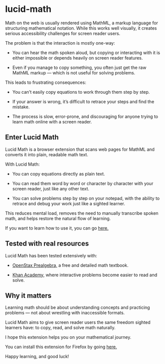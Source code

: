 # lucid-math

Math on the web is usually rendered using MathML, a markup language for structuring mathematical notation. While this works well visually, it creates serious accessibility challenges for screen reader users.

The problem is that the interaction is mostly one-way:

- You can hear the math spoken aloud, but copying or interacting with it is either impossible or depends heavily on screen reader features.

- Even if you manage to copy something, you often just get the raw MathML markup — which is not useful for solving problems.

This leads to frustrating consequences:

- You can’t easily copy equations to work through them step by step.

- If your answer is wrong, it’s difficult to retrace your steps and find the mistake.

- The process is slow, error-prone, and discouraging for anyone trying to learn math online with a screen reader.

## Enter Lucid Math

Lucid Math is a browser extension that scans web pages for MathML and converts it into plain, readable math text.

With Lucid Math:

- You can copy equations directly as plain text.

- You can read them word by word or character by character with your screen reader, just like any other text.

- You can solve problems step by step on your notepad, with the ability to retrace and debug your work just like a sighted learner.

This reduces mental load, removes the need to manually transcribe spoken math, and helps restore the natural flow of learning.

If you want to learn how to use it, you can go [here.](https://github.com/Tanish-Eagle/lucid-math/blob/main/documentation/user%20guide.md)

## Tested with real resources

Lucid Math has been tested extensively with:

- [OpenStax Prealgebra,](https://openstax.org/details/books/prealgebra-2e) a free and detailed math textbook.

- [Khan Academy,](https://khanacademy.org) where interactive problems become easier to read and solve.

## Why it matters

Learning math should be about understanding concepts and practicing problems — not about wrestling with inaccessible formats.

Lucid Math aims to give screen reader users the same freedom sighted learners have: to copy, read, and solve math naturally.

I hope this extension helps you on your mathematical journey.

You can install this extension for Firefox by going [here.](https://addons.mozilla.org/en-US/firefox/addon/lucid-math/)

Happy learning, and good luck!

